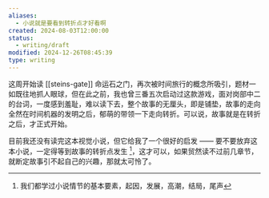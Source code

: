```yaml
---
aliases:
  - 小说就是要看到转折点才好看啊
created: 2024-08-03T12:00:00
status:
  - writing/draft
modified: 2024-12-26T08:45:39
type: writing
---
```


这周开始读 [[steins-gate]] 命运石之门，再次被时间旅行的概念所吸引，题材一如既往地抓人眼球，但在此之前，我也曾三番五次启动过这款游戏，面对岗部中二的台词，一度感到羞耻，难以读下去，整个故事的无厘头，即是铺垫，故事的走向全然在时间机器的发明之后，郁萌的带领一下走向转折。可以说，故事就是在转折之后，才正式开始。

目前我还没有读完这本视觉小说，但它给我了一个很好的启发 —— 要不要放弃这本小说，一定得等到故事的转折点发生 [^novel-break-point]，这才可以，如果贸然读不过前几章节，就断定故事引不起自己的兴趣，那就太可怜了。

[^novel-break-point]: 我们都学过小说情节的基本要素，起因，发展，高潮，结局，尾声
